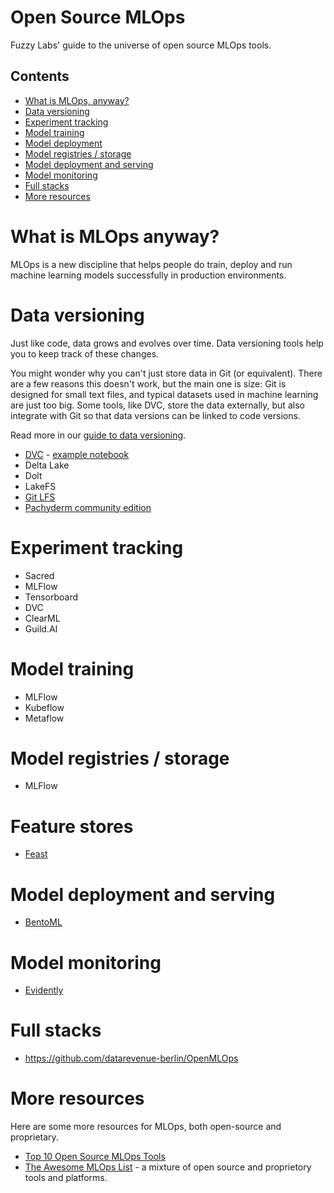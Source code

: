 # Open Source MLOps

Fuzzy Labs' guide to the universe of open source MLOps tools.

## Contents

* [What is MLOps, anyway?](#what-is-mlops)
* [Data versioning](#data-versioning)
* [Experiment tracking](#experiment-tracking)
* [Model training](#model-training)
* [Model deployment](#model-deployment)
* [Model registries / storage](#model-registries-storage)
* [Model deployment and serving](#model-deployment-and-serving)
* [Model monitoring](#model-monitoring)
* [Full stacks](#full-stacks)
* [More resources](#more-resources)

# What is MLOps anyway?

MLOps is a new discipline that helps people do train, deploy and run machine learning models successfully in production environments.

# Data versioning

Just like code, data grows and evolves over time. Data versioning tools help you to keep track of these changes.

You might wonder why you can't just store data in Git (or equivalent). There are a few reasons this doesn't work, but the main one is size: Git is designed for small text files, and typical datasets used in machine learning are just too big. Some tools, like DVC, store the data externally, but also integrate with Git so that data versions can be linked to code versions.

Read more in our [guide to data versioning](https://medium.com/p/5c93d6a58823).

* [DVC](https://dvc.org) - [example notebook](data-versioning/dvc.ipynb)
* Delta Lake
* Dolt
* LakeFS
* [Git LFS](https://git-lfs.github.com)
* [Pachyderm community edition](https://www.pachyderm.com/products/#community-edition)

# Experiment tracking

* Sacred
* MLFlow
* Tensorboard
* DVC
* ClearML
* Guild.AI

# Model training

* MLFlow
* Kubeflow
* Metaflow

# Model registries / storage

* MLFlow

# Feature stores

* [Feast](https://feast.dev)

# Model deployment and serving

* [BentoML](https://github.com/bentoml/BentoML)

# Model monitoring

* [Evidently](https://evidentlyai.com)

# Full stacks

* https://github.com/datarevenue-berlin/OpenMLOps

# More resources

Here are some more resources for MLOps, both open-source and proprietary.

* [Top 10 Open Source MLOps Tools](https://thechief.io/c/editorial/top-10-open-source-mlops-tools)
* [The Awesome MLOps List](https://github.com/visenger/awesome-mlops) - a mixture of open source and proprietory tools and platforms.

